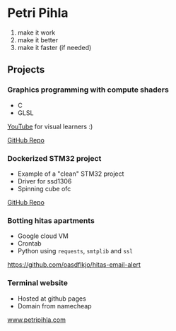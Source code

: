 # Petri Pihla

1. make it work
2. make it better 
3. make it faster (if needed)

## Projects

### Graphics programming with compute shaders
- C
- GLSL

[YouTube](https://www.youtube.com/watch?v=ePBFPLigK5E) for visual learners :)

[GitHub Repo](https://github.com/oasdflkjo/engine)

### Dockerized STM32 project
- Example of a "clean" STM32 project
- Driver for ssd1306
- Spinning cube ofc

[GitHub Repo](https://github.com/oasdflkjo/stm32-docker-build/tree/feature/spinning-cube)

### Botting hitas apartments

- Google cloud VM
- Crontab
- Python using `requests`, `smtplib` and `ssl`

https://github.com/oasdflkjo/hitas-email-alert

### Terminal website

- Hosted at github pages
- Domain from namecheap

www.petripihla.com

<!---
oasdflkjo/oasdflkjo is a ✨ special ✨ repository because its `README.md` (this file) appears on your GitHub profile.
You can click the Preview link to take a look at your changes.
--->

